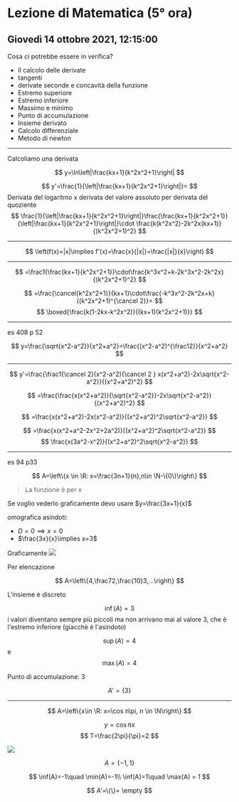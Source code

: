 # Lezione di Matematica (5° ora) 
## Giovedì 14 ottobre 2021, 12:15:00


Cosa ci potrebbe essere in verifica?
* Il calcolo delle derivate
* tangenti
* derivate seconde e concavità della funzione
* Estremo superiore
* Estremo inferiore
* Massimo e minimo
* Punto di accumulazione
* Insieme derivato
* Calcolo differenziale 
* Metodo di newton

---

Calcoliamo una derivata 

$$
y=\ln\left|\frac{kx+1}{k^2x^2+1}\right|
$$


$$
y'=\frac{1}{\left|\frac{kx+1}{k^2x^2+1}\right|}=
$$
Derivata del logaritmo x derivata del valore assoluto per derivata del quoziente
$$
\frac{1}{\left|\frac{kx+1}{k^2x^2+1}\right|}\frac{\frac{kx+1}{k^2x^2+1}}{\left|\frac{kx+1}{k^2x^2+1}\right|}\cdot \frac{k(k^2x^2)-2k^2x(kx+1)}{(k^2x^2+1)^2}
$$

---

$$
\left(f(x)=|x|\implies f'(x)=\frac{x}{|x|}=\frac{|x|}{x}\right)
$$

---

$$
=\frac1{\frac{kx+1}{k^2x^2+1}}\cdot\frac{k^3x^2+k-2k^3x^2-2k^2x}{(k^2x^2+1)^2}
$$

$$
=\frac{\cancel{k^2x^2+1}}{kx+1}\cdot\frac{-k^3x^2-2k^2x+k}{(k^2x^2+1)^{\cancel 2}}=
$$
$$
\boxed{\frac{k(1-2kx-k^2x^2)}{(kx+1)(k^2x^2+1)}}
$$


---


es 408 p 52 


$$
y=\frac{\sqrt{x^2-a^2}}{x^2+a^2}=\frac{(x^2-a^2)^{\frac12}}{x^2+a^2}
$$

---

$$
y'=\frac{\frac1{\cancel 2}(x^2-a^2){\cancel 2 } x(x^2+a^2)-2x\sqrt{x^2-a^2}}{(x^2+a^2)^2}
$$

$$
=\frac{\frac{x(x^2+a^2)}{\sqrt{x^2-a^2}}-2x\sqrt{x^2-a^2}}{(x^2+a^2)^2}
$$


$$
=\frac{x(x^2+a^2)-2x(x^2-a^2)}{(x^2+a^2)^2\sqrt{x^2-a^2}}
$$

$$
=\frac{x(x^2+a^2-2x^2+2a^2)}{(x^2+a^2)^2\sqrt{x^2-a^2}}
$$
$$
\frac{x(3a^2-x^2)}{(x^2+a^2)^2\sqrt{x^2-a^2}}
$$

---


es 94 p33

$$
A=\left\{x \in \R: x=\frac{3n+1}{n},n\in \N-\{0\}\right\}
$$
> La funzione è per $x$

Se voglio vederlo graficamente devo usare $y=\frac{3x+1}{x}$

omografica
asindoti:
* $D=0\implies x=0$
* $\frac{3x}{x}\implies x=3$

Graficamente
![](https://i.imgur.com/JScaX7B.jpg)

Per elencazione

$$
A=\left\{4,\frac72,\frac{10}3,...\right\}
$$

L'insieme è discreto

$$
\inf(A)=3
$$
i valori diventano sempre più piccoli ma non arrivano mai al valore $3$, che è l'estremo inferiore (giacchè è l'asindoto)

$$
\sup(A)=4
$$
e
$$
\max(A)=4
$$


Punto di accumulazione: $3$

$$
A'=\{3\}
$$




---
$$
A=\left\{x\in \R: x=\cos n\pi, n \in \N\right\}
$$

$$
y=\cos\pi x
$$
$$
T=\frac{2\pi}{\pi}=2
$$

![](https://i.imgur.com/BaQZ62Q.jpg,)


$$
A=\left\{-1,1\right\}
$$


$$
\inf(A)=-1\quad \min(A)=-1\\
\inf(A)=1\quad \max(A) = 1 
$$


$$
A'=\{\}= \empty
$$

<!--stackedit_data:
eyJoaXN0b3J5IjpbMTM1MzMxNTY1OSwxNDg3MDU0MzIzLC00OT
Y0MzgzMjQsMTc1NDU1NzcyNywtMTYzNzQyOTU3MCwxMDk0MjAw
MDE1LC0xNjkzNDU1NTg2XX0=
-->